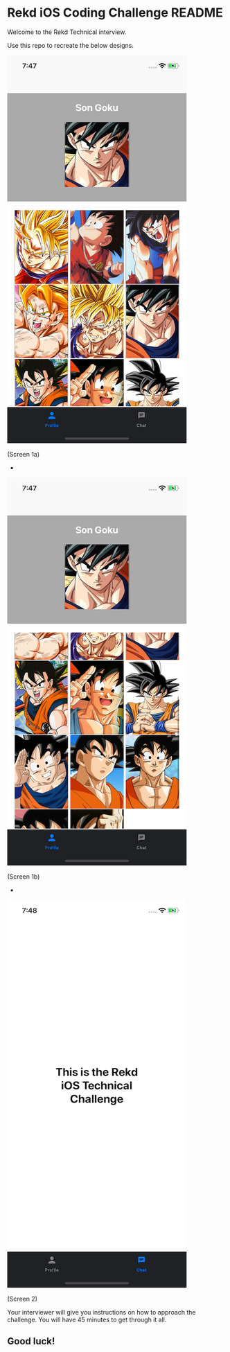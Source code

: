 # Rekd iOS Coding Challenge README
Welcome to the Rekd Technical interview.

Use this repo to recreate the below designs.

![alt text](screen-1a.png)

(Screen 1a)


-

![alt text](screen-1b.png)

(Screen 1b)


-
![alt text](screen-2.png)

(Screen 2)

Your interviewer will give you instructions on how to approach the challenge. You will have 45 minutes to get through it all.

## Good luck!

